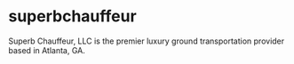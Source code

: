 superbchauffeur
===============

Superb Chauffeur, LLC is the premier luxury ground transportation provider based in Atlanta, GA. 
